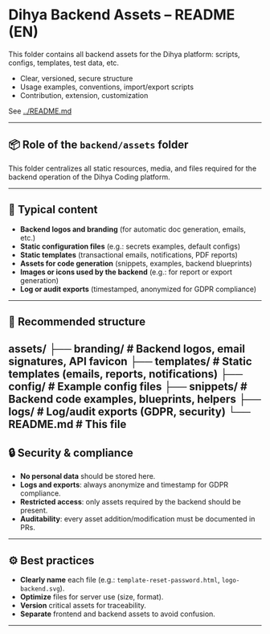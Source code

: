 # Dihya Backend Assets – README (EN)

This folder contains all backend assets for the Dihya platform: scripts, configs, templates, test data, etc.

- Clear, versioned, secure structure
- Usage examples, conventions, import/export scripts
- Contribution, extension, customization

See [../README.md](../README.md)

---

## 📦 Role of the `backend/assets` folder

This folder centralizes all static resources, media, and files required for the backend operation of the Dihya Coding platform.

---

## 🧩 Typical content

- **Backend logos and branding** (for automatic doc generation, emails, etc.)
- **Static configuration files** (e.g.: secrets examples, default configs)
- **Static templates** (transactional emails, notifications, PDF reports)
- **Assets for code generation** (snippets, examples, backend blueprints)
- **Images or icons used by the backend** (e.g.: for report or export generation)
- **Log or audit exports** (timestamped, anonymized for GDPR compliance)

---

## 📁 Recommended structure
assets/ ├── branding/ # Backend logos, email signatures, API favicon ├── templates/ # Static templates (emails, reports, notifications) ├── config/ # Example config files ├── snippets/ # Backend code examples, blueprints, helpers ├── logs/ # Log/audit exports (GDPR, security) └── README.md # This file
---

## 🔒 Security & compliance

- **No personal data** should be stored here.
- **Logs and exports**: always anonymize and timestamp for GDPR compliance.
- **Restricted access**: only assets required by the backend should be present.
- **Auditability**: every asset addition/modification must be documented in PRs.

---

## ⚙️ Best practices

- **Clearly name** each file (e.g.: `template-reset-password.html`, `logo-backend.svg`).
- **Optimize** files for server use (size, format).
- **Version** critical assets for traceability.
- **Separate** frontend and backend assets to avoid confusion.

---
